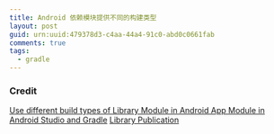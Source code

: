 ```yaml
---
title: Android 依赖模块提供不同的构建类型
layout: post
guid: urn:uuid:479378d3-c4aa-44a4-91c0-abd0c0661fab
comments: true
tags:
  - gradle
---
```


### Credit
[Use different build types of Library Module in Android App Module in Android Studio and Gradle](http://stackoverflow.com/a/32385860/3171537)
[Library Publication](http://tools.android.com/tech-docs/new-build-system/user-guide#TOC-Library-Publication)
